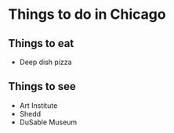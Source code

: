# Things to do in Chicago

## Things to eat

* Deep dish pizza

## Things to see

- Art Institute
- Shedd
- DuSable Museum
